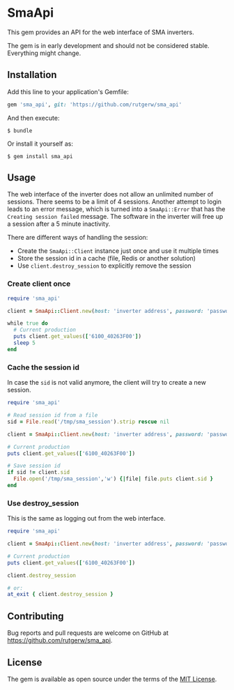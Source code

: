 # SmaApi

This gem provides an API for the web interface of SMA inverters.

The gem is in early development and should not be considered stable. Everything might change.

## Installation

Add this line to your application's Gemfile:

```ruby
gem 'sma_api', git: 'https://github.com/rutgerw/sma_api'
```

And then execute:

    $ bundle

Or install it yourself as:

    $ gem install sma_api

## Usage

The web interface of the inverter does not allow an unlimited number of sessions.
There seems to be a limit of 4 sessions. Another attempt to login leads to an
error message, which is turned into a `SmaApi::Error` that has the `Creating session failed` message.
The software in the inverter will free up a session after a 5 minute inactivity.

There are different ways of handling the session:
- Create the `SmaApi::Client` instance just once and use it multiple times
- Store the session id in a cache (file, Redis or another solution)
- Use `client.destroy_session` to explicitly remove the session

### Create client once

```ruby
require 'sma_api'

client = SmaApi::Client.new(host: 'inverter address', password: 'password')

while true do
  # Current production
  puts client.get_values(['6100_40263F00'])
  sleep 5
end
```

### Cache the session id

In case the `sid` is not valid anymore, the client will try to create a new session.

```ruby
require 'sma_api'

# Read session id from a file
sid = File.read('/tmp/sma_session').strip rescue nil

client = SmaApi::Client.new(host: 'inverter address', password: 'password', sid: sid)

# Current production
puts client.get_values(['6100_40263F00'])

# Save session id
if sid != client.sid
  File.open('/tmp/sma_session','w') {|file| file.puts client.sid }
end
```

### Use destroy_session

This is the same as logging out from the web interface.

```ruby
require 'sma_api'

client = SmaApi::Client.new(host: 'inverter address', password: 'password', sid: sid)

# Current production
puts client.get_values(['6100_40263F00'])

client.destroy_session

# or:
at_exit { client.destroy_session }
```

## Contributing

Bug reports and pull requests are welcome on GitHub at https://github.com/rutgerw/sma_api.

## License

The gem is available as open source under the terms of the [MIT License](https://opensource.org/licenses/MIT).
